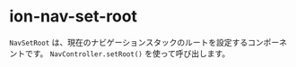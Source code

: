 # ion-nav-set-root

`NavSetRoot` は、現在のナビゲーションスタックのルートを設定するコンポーネントです。
`NavController.setRoot()` を使って呼び出します。

